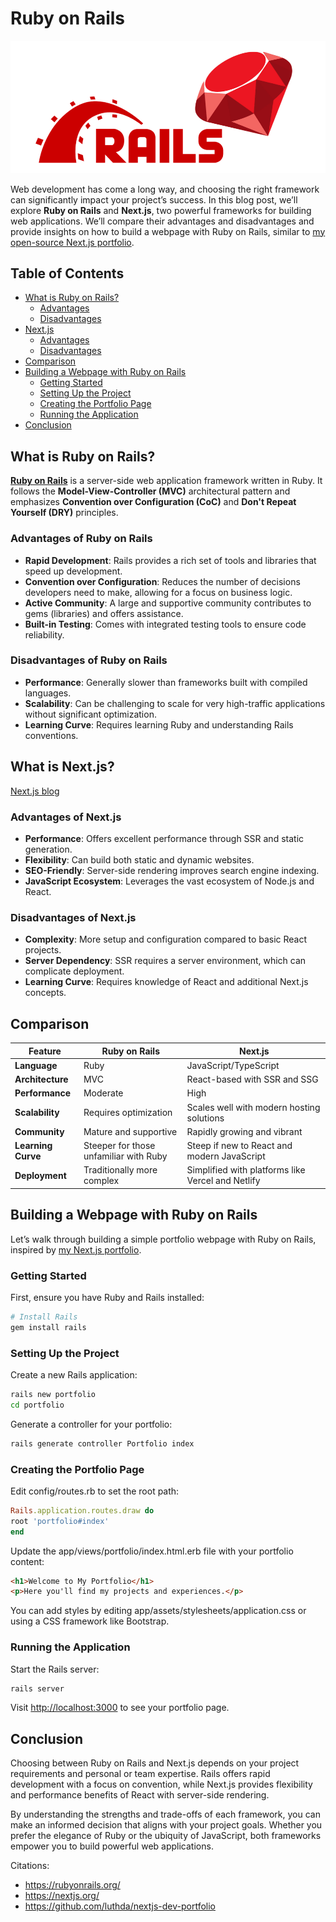 # Ruby on Rails

![rails_logo](../assets/ruby_on_rails_logo.png)

Web development has come a long way, and choosing the right framework can significantly impact your project’s success. In this blog post, we’ll explore **Ruby on Rails** and **Next.js**, two powerful frameworks for building web applications. We’ll compare their advantages and disadvantages and provide insights on how to build a webpage with Ruby on Rails, similar to [my open-source Next.js portfolio](https://github.com/luthda/nextjs-dev-portfolio).

## Table of Contents

- [What is Ruby on Rails?](#what-is-ruby-on-rails)
  - [Advantages](#advantages-of-ruby-on-rails)
  - [Disadvantages](#disadvantages-of-ruby-on-rails)
- [Next.js](#nextjs)
  - [Advantages](#advantages-of-nextjs)
  - [Disadvantages](#disadvantages-of-nextjs)
- [Comparison](#comparison)
- [Building a Webpage with Ruby on Rails](#building-a-webpage-with-ruby-on-rails)
  - [Getting Started](#getting-started)
  - [Setting Up the Project](#setting-up-the-project)
  - [Creating the Portfolio Page](#creating-the-portfolio-page)
  - [Running the Application](#running-the-application)
- [Conclusion](#conclusion)

## What is Ruby on Rails?

[**Ruby on Rails**](https://rubyonrails.org/) is a server-side web application framework written in Ruby. It follows the **Model-View-Controller (MVC)** architectural pattern and emphasizes **Convention over Configuration (CoC)** and **Don't Repeat Yourself (DRY)** principles.

### Advantages of Ruby on Rails

- **Rapid Development**: Rails provides a rich set of tools and libraries that speed up development.
- **Convention over Configuration**: Reduces the number of decisions developers need to make, allowing for a focus on business logic.
- **Active Community**: A large and supportive community contributes to gems (libraries) and offers assistance.
- **Built-in Testing**: Comes with integrated testing tools to ensure code reliability.

### Disadvantages of Ruby on Rails

- **Performance**: Generally slower than frameworks built with compiled languages.
- **Scalability**: Can be challenging to scale for very high-traffic applications without significant optimization.
- **Learning Curve**: Requires learning Ruby and understanding Rails conventions.

## What is Next.js?

[Next.js blog](../02%20February/next-js.md)

### Advantages of Next.js

- **Performance**: Offers excellent performance through SSR and static generation.
- **Flexibility**: Can build both static and dynamic websites.
- **SEO-Friendly**: Server-side rendering improves search engine indexing.
- **JavaScript Ecosystem**: Leverages the vast ecosystem of Node.js and React.

### Disadvantages of Next.js

- **Complexity**: More setup and configuration compared to basic React projects.
- **Server Dependency**: SSR requires a server environment, which can complicate deployment.
- **Learning Curve**: Requires knowledge of React and additional Next.js concepts.

## Comparison

| Feature            | Ruby on Rails                          | Next.js                                           |
| ------------------ | -------------------------------------- | ------------------------------------------------- |
| **Language**       | Ruby                                   | JavaScript/TypeScript                             |
| **Architecture**   | MVC                                    | React-based with SSR and SSG                      |
| **Performance**    | Moderate                               | High                                              |
| **Scalability**    | Requires optimization                  | Scales well with modern hosting solutions         |
| **Community**      | Mature and supportive                  | Rapidly growing and vibrant                       |
| **Learning Curve** | Steeper for those unfamiliar with Ruby | Steep if new to React and modern JavaScript       |
| **Deployment**     | Traditionally more complex             | Simplified with platforms like Vercel and Netlify |

## Building a Webpage with Ruby on Rails

Let’s walk through building a simple portfolio webpage with Ruby on Rails, inspired by [my Next.js portfolio](https://github.com/luthda/nextjs-dev-portfolio).

### Getting Started

First, ensure you have Ruby and Rails installed:

```bash
# Install Rails
gem install rails
```

### Setting Up the Project

Create a new Rails application:

```bash
rails new portfolio
cd portfolio
```

Generate a controller for your portfolio:

```bash
rails generate controller Portfolio index
```

### Creating the Portfolio Page

Edit config/routes.rb to set the root path:

```ruby
Rails.application.routes.draw do
root 'portfolio#index'
end
```

Update the app/views/portfolio/index.html.erb file with your portfolio content:

```html
<h1>Welcome to My Portfolio</h1>
<p>Here you'll find my projects and experiences.</p>
```

You can add styles by editing app/assets/stylesheets/application.css or using a CSS framework like Bootstrap.

### Running the Application

Start the Rails server:

```bash
rails server
```

Visit <http://localhost:3000> to see your portfolio page.

## Conclusion

Choosing between Ruby on Rails and Next.js depends on your project requirements and personal or team expertise. Rails offers rapid development with a focus on convention, while Next.js provides flexibility and performance benefits of React with server-side rendering.

By understanding the strengths and trade-offs of each framework, you can make an informed decision that aligns with your project goals. Whether you prefer the elegance of Ruby or the ubiquity of JavaScript, both frameworks empower you to build powerful web applications.

Citations:

- <https://rubyonrails.org/>
- <https://nextjs.org/>
- <https://github.com/luthda/nextjs-dev-portfolio>
